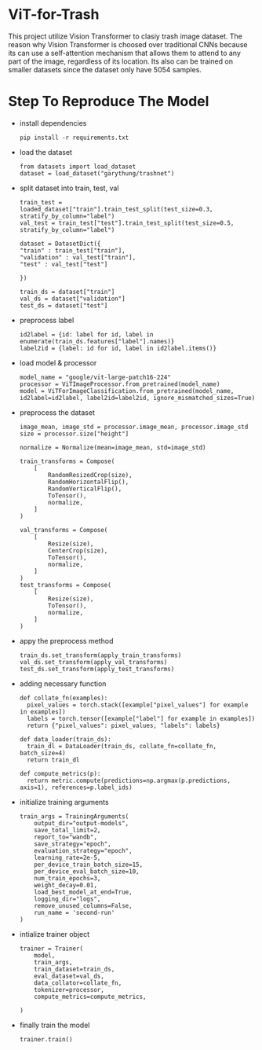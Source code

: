 # ViT-for-Trash

This project utilize Vision Transformer to clasiy trash image dataset. The reason why Vision Transformer is choosed over traditional CNNs because its can use a self-attention mechanism that allows them to attend to any part of the image, regardless of its location. Its also can be trained on smaller datasets since the dataset only have 5054 samples.

# Step To Reproduce The Model
- install dependencies

  ```
  pip install -r requirements.txt
  ```
- load the dataset
  ```
  from datasets import load_dataset
  dataset = load_dataset("garythung/trashnet")
  ```
- split dataset into train, test, val
  ```
  train_test = loaded_dataset["train"].train_test_split(test_size=0.3, stratify_by_column="label")
  val_test = train_test["test"].train_test_split(test_size=0.5, stratify_by_column="label")
  
  dataset = DatasetDict({
  "train" : train_test["train"],
  "validation" : val_test["train"],
  "test" : val_test["test"]

  })
  
  train_ds = dataset["train"]
  val_ds = dataset["validation"]
  test_ds = dataset["test"]
  ```
- preprocess label
  ```
  id2label = {id: label for id, label in enumerate(train_ds.features["label"].names)}
  label2id = {label: id for id, label in id2label.items()}
  ```
- load model & processor
  ```
  model_name = "google/vit-large-patch16-224"
  processor = ViTImageProcessor.from_pretrained(model_name)
  model = ViTForImageClassification.from_pretrained(model_name, id2label=id2label, label2id=label2id, ignore_mismatched_sizes=True)
  ```
- preprocess the dataset
  ```
  image_mean, image_std = processor.image_mean, processor.image_std
  size = processor.size["height"]
  
  normalize = Normalize(mean=image_mean, std=image_std)
  
  train_transforms = Compose(
      [
          RandomResizedCrop(size),
          RandomHorizontalFlip(),
          RandomVerticalFlip(),
          ToTensor(),
          normalize,
      ]
  )
  
  val_transforms = Compose(
      [
          Resize(size),
          CenterCrop(size),
          ToTensor(),
          normalize,
      ]
  )
  test_transforms = Compose(
      [
          Resize(size),
          ToTensor(),
          normalize,
      ]
  )
  ```
  
- appy the preprocess method
  ```
  train_ds.set_transform(apply_train_transforms)
  val_ds.set_transform(apply_val_transforms)
  test_ds.set_transform(apply_test_transforms)
  ```
  
- adding necessary function
  ```
  def collate_fn(examples):
    pixel_values = torch.stack([example["pixel_values"] for example in examples])
    labels = torch.tensor([example["label"] for example in examples])
    return {"pixel_values": pixel_values, "labels": labels}
  
  def data_loader(train_ds):
    train_dl = DataLoader(train_ds, collate_fn=collate_fn, batch_size=4)
    return train_dl
  
  def compute_metrics(p):
    return metric.compute(predictions=np.argmax(p.predictions, axis=1), references=p.label_ids)
  ```
  
- initialize training arguments
  ```
  train_args = TrainingArguments(
      output_dir="output-models",
      save_total_limit=2,
      report_to="wandb",
      save_strategy="epoch",
      evaluation_strategy="epoch",
      learning_rate=2e-5,
      per_device_train_batch_size=15,
      per_device_eval_batch_size=10,
      num_train_epochs=3,
      weight_decay=0.01,
      load_best_model_at_end=True,
      logging_dir="logs",
      remove_unused_columns=False,
      run_name = 'second-run'
  )
  ```
  
- intialize trainer object
  ```
  trainer = Trainer(
      model,
      train_args,
      train_dataset=train_ds,
      eval_dataset=val_ds,
      data_collator=collate_fn,
      tokenizer=processor,
      compute_metrics=compute_metrics,

  )
  ```
- finally train the model
  ```
  trainer.train()
  ```

